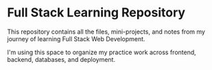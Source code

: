 # Full Stack Learning Repository

This repository contains all the files, mini-projects, and notes from my journey of learning Full Stack Web Development.

I'm using this space to organize my practice work across frontend, backend, databases, and deployment.


